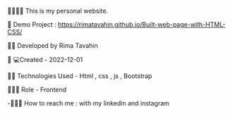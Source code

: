 👀🤠🌈🌼 This is my personal website.

🐼 Demo Project : https://rimatavahin.github.io/Built-web-page-with-HTML-CSS/

🌝🐸 Developed by Rima Tavahin

👩‍ 💻Created - 2022-12-01

🐳🌞 Technologies Used - Html , css , js , Bootstrap

💃👩‍💻 Role - Frontend

-🌹🌸🌼 How to reach me : with my linkedin and instagram
